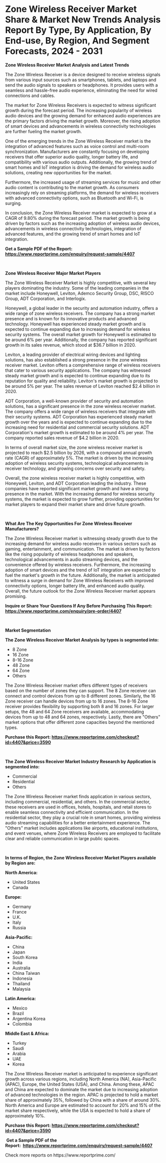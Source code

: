 <p><h1>Zone Wireless Receiver Market Share & Market New Trends Analysis Report By Type, By Application, By End-use, By Region, And Segment Forecasts, 2024 - 2031</h1></p><p><strong>Zone Wireless Receiver Market Analysis and Latest Trends</strong></p>
<p><p>The Zone Wireless Receiver is a device designed to receive wireless signals from various input sources such as smartphones, tablets, and laptops and send the audio signals to speakers or headphones. It provides users with a seamless and hassle-free audio experience, eliminating the need for wired connections and cables.</p><p>The market for Zone Wireless Receivers is expected to witness significant growth during the forecast period. The increasing popularity of wireless audio devices and the growing demand for enhanced audio experiences are the primary factors driving the market growth. Moreover, the rising adoption of smart devices and advancements in wireless connectivity technologies are further fueling the market growth.</p><p>One of the emerging trends in the Zone Wireless Receiver market is the integration of advanced features such as voice control and multi-room synchronization. Manufacturers are constantly focusing on developing receivers that offer superior audio quality, longer battery life, and compatibility with various audio outputs. Additionally, the growing trend of smart homes and IoT integration is driving the demand for wireless audio solutions, creating new opportunities for the market.</p><p>Furthermore, the increased usage of streaming services for music and other audio content is contributing to the market growth. As consumers increasingly rely on streaming platforms, the demand for wireless receivers with advanced connectivity options, such as Bluetooth and Wi-Fi, is surging.</p><p>In conclusion, the Zone Wireless Receiver market is expected to grow at a CAGR of 9.80% during the forecast period. The market growth is being driven by factors such as the increasing adoption of wireless audio devices, advancements in wireless connectivity technologies, integration of advanced features, and the growing trend of smart homes and IoT integration.</p></p>
<p><strong>Get a Sample PDF of the Report:&nbsp; <a href="https://www.reportprime.com/enquiry/request-sample/4407">https://www.reportprime.com/enquiry/request-sample/4407</a></strong></p>
<p>&nbsp;</p>
<p><strong>Zone Wireless Receiver Major Market Players</strong></p>
<p><p>The Zone Wireless Receiver Market is highly competitive, with several key players dominating the industry. Some of the leading companies in the market include Honeywell, Leviton, Ademco Security Group, DSC, RISCO Group, ADT Corporation, and Interlogix.</p><p>Honeywell, a global leader in the security and automation industry, offers a wide range of zone wireless receivers. The company has a strong market presence and is known for its innovative products and advanced technology. Honeywell has experienced steady market growth and is expected to continue expanding due to increasing demand for wireless security systems. The overall market growth for Honeywell is estimated to be around 6% per year. Additionally, the company has reported significant growth in its sales revenue, which stood at $36.7 billion in 2020.</p><p>Leviton, a leading provider of electrical wiring devices and lighting solutions, has also established a strong presence in the zone wireless receiver market. Leviton offers a comprehensive range of wireless receivers that cater to various security applications. The company has witnessed steady market growth and is expected to continue expanding due to its reputation for quality and reliability. Leviton's market growth is projected to be around 5% per year. The sales revenue of Leviton reached $2.4 billion in 2020.</p><p>ADT Corporation, a well-known provider of security and automation solutions, has a significant presence in the zone wireless receiver market. The company offers a wide range of wireless receivers that integrate with their security systems. ADT Corporation has experienced steady market growth over the years and is expected to continue expanding due to the increasing need for residential and commercial security solutions. ADT Corporation's market growth is estimated to be around 4% per year. The company reported sales revenue of $4.2 billion in 2020.</p><p>In terms of overall market size, the zone wireless receiver market is projected to reach $2.5 billion by 2026, with a compound annual growth rate (CAGR) of approximately 5%. The market is driven by the increasing adoption of wireless security systems, technological advancements in receiver technology, and growing concerns over security and safety.</p><p>Overall, the zone wireless receiver market is highly competitive, with Honeywell, Leviton, and ADT Corporation leading the industry. These companies have reported significant market growth and have a strong presence in the market. With the increasing demand for wireless security systems, the market is expected to grow further, providing opportunities for market players to expand their market share and drive future growth.</p></p>
<p>&nbsp;</p>
<p><strong>What Are The Key Opportunities For Zone Wireless Receiver Manufacturers?</strong></p>
<p><p>The Zone Wireless Receiver market is witnessing steady growth due to the increasing demand for wireless audio receivers in various sectors such as gaming, entertainment, and communication. The market is driven by factors like the rising popularity of wireless headphones and speakers, technological advancements in audio streaming devices, and the convenience offered by wireless receivers. Furthermore, the increasing adoption of smart devices and the trend of IoT integration are expected to fuel the market's growth in the future. Additionally, the market is anticipated to witness a surge in demand for Zone Wireless Receivers with improved connectivity options, longer battery life, and enhanced audio quality. Overall, the future outlook for the Zone Wireless Receiver market appears promising.</p></p>
<p><strong>Inquire or Share Your Questions If Any Before Purchasing This Report: <a href="https://www.reportprime.com/enquiry/pre-order/4407">https://www.reportprime.com/enquiry/pre-order/4407</a></strong></p>
<p>&nbsp;</p>
<p><strong>Market Segmentation</strong></p>
<p><strong>The Zone Wireless Receiver Market Analysis by types is segmented into:</strong></p>
<p><ul><li>8 Zone</li><li>16 Zone</li><li>8-16 Zone</li><li>48 Zone</li><li>64 Zone</li><li>Others</li></ul></p>
<p><p>The Zone Wireless Receiver market offers different types of receivers based on the number of zones they can support. The 8 Zone receiver can connect and control devices from up to 8 different zones. Similarly, the 16 Zone receiver can handle devices from up to 16 zones. The 8-16 Zone receiver provides flexibility by supporting both 8 and 16 zones. For larger setups, the 48 and 64 Zone receivers are available, accommodating devices from up to 48 and 64 zones, respectively. Lastly, there are "Others" market options that offer different zone capacities beyond the mentioned types.</p></p>
<p><strong>Purchase this Report:&nbsp;<a href="https://www.reportprime.com/checkout?id=4407&price=3590">https://www.reportprime.com/checkout?id=4407&price=3590</a></strong></p>
<p>&nbsp;</p>
<p><strong>The Zone Wireless Receiver Market Industry Research by Application is segmented into:</strong></p>
<p><ul><li>Commercial</li><li>Residential</li><li>Others</li></ul></p>
<p><p>The Zone Wireless Receiver market finds application in various sectors, including commercial, residential, and others. In the commercial sector, these receivers are used in offices, hotels, hospitals, and retail stores to enable seamless connectivity and efficient communication. In the residential sector, they play a crucial role in smart homes, providing wireless audio streaming capabilities for a better entertainment experience. The "Others" market includes applications like airports, educational institutions, and event venues, where Zone Wireless Receivers are employed to facilitate clear and reliable communication in large public spaces.</p></p>
<p>&nbsp;</p>
<p><strong>In terms of Region, the Zone Wireless Receiver Market Players available by Region are:</strong></p>
<p>
    <p> <strong> North America: </strong>
        <ul>
            <li>United States</li>
            <li>Canada</li>
        </ul>
        </p> 
    <p> <strong> Europe: </strong>
        <ul>
            <li>Germany</li>
            <li>France</li>
            <li>U.K.</li>
            <li>Italy</li>
            <li>Russia</li>
        </ul>
        </p> 
    <p> <strong> Asia-Pacific: </strong>
        <ul>
            <li>China</li>
            <li>Japan</li>
            <li>South Korea</li>
            <li>India</li>
            <li>Australia</li>
            <li>China Taiwan</li>
            <li>Indonesia</li>
            <li>Thailand</li>
            <li>Malaysia</li>
        </ul>
        </p> 
    <p> <strong> Latin America: </strong>
        <ul>
            <li>Mexico</li>
            <li>Brazil</li>
            <li>Argentina Korea</li>
            <li>Colombia</li>
        </ul>
        </p> 
    <p> <strong> Middle East & Africa: </strong>
        <ul>
            <li>Turkey</li>
            <li>Saudi</li>
            <li>Arabia</li>
            <li>UAE</li>
            <li>Korea</li>
        </ul>
    </p>
    </p>
<p><p>The Zone Wireless Receiver market is anticipated to experience significant growth across various regions, including North America (NA), Asia-Pacific (APAC), Europe, the United States (USA), and China. Among these, APAC and China are expected to dominate the market due to increasing adoption of advanced technologies in the region. APAC is projected to hold a market share of approximately 35%, followed by China with a share of around 30%. North America and Europe are estimated to account for 20% and 15% of the market share respectively, while the USA is expected to hold a share of approximately 10%.</p></p>
<p><strong>Purchase this Report: <a href="https://www.reportprime.com/checkout?id=4407&price=3590">https://www.reportprime.com/checkout?id=4407&price=3590</a></strong></p>
<p>&nbsp;<strong>Get a Sample PDF of the Report:&nbsp;&nbsp;<a href="https://www.reportprime.com/enquiry/request-sample/4407">https://www.reportprime.com/enquiry/request-sample/4407</a></strong></p>
<p><strong></strong></p>
<p>Check more reports on https://www.reportprime.com/</p>